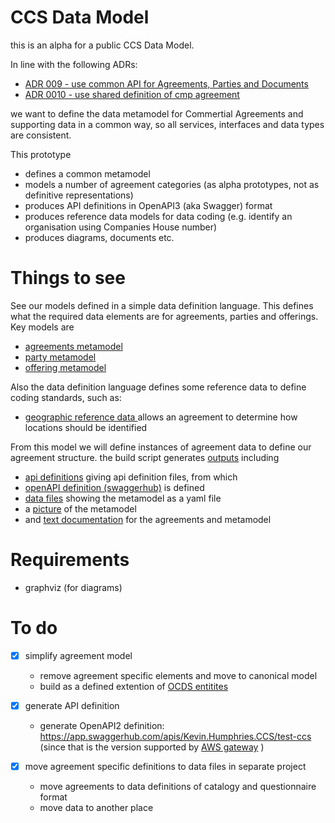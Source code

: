 
# CCS Data Model

this is an alpha for a public CCS Data Model.

In line with the following ADRs:

- [ADR 009 - use common API for Agreements, Parties and Documents](https://github.com/Crown-Commercial-Service/CCS-Architecture-Decision-Records/blob/master/doc/adr/0009-use-common-api-for-agreements-parties-and-documents.md)
- [ADR 0010 - use shared definition of cmp agreement](https://github.com/Crown-Commercial-Service/CCS-Architecture-Decision-Records/blob/master/doc/adr/0010-use-shared-definition-of-cmp-agreement-when-building-all-cmp-services.md) 

we want to define the data metamodel
for Commertial Agreements and supporting data in a common way, so all
services, interfaces and data types are consistent. 

This prototype

- defines a common metamodel 
- models a number of agreement categories (as alpha prototypes, not as definitive representations)
- produces API definitions in OpenAPI3 (aka Swagger) format
- produces reference data models for data coding (e.g. identify an organisation using Companies House number) 
- produces diagrams, documents etc.


# Things to see

See our models  defined in a simple data definition language. This defines
 what the required data elements are for agreements, parties and offerings. Key models are
 
 - [agreements metamodel](model/v_0/agreement.rb)
 - [party metamodel](model/v_0/party.rb)
 - [offering metamodel](model/v_0/offering.rb)
 
Also the data definition language defines some reference data to define coding standards, such as:

  - [geographic reference data ](model/v_0/reference_data/geographic_reference_data.rb) allows an agreement to determine how locations should be identified

 
 From this model we will define instances of agreement data to define our agreement structure.
the build script generates [outputs](gen) including

- [api definitions](gen/openapi3/ccs_api.yaml)  giving api definition files, from which 
- [openAPI definition (swaggerhub)](https://app.swaggerhub.com/apis/Kevin.Humphries.CCS/test-ccs) is defined
- [data files](gen/data/metamodel.yaml) showing the metamodel as a yaml file 
- a [picture](gen/images/metamodel.jpg) of the metamodel
- and [text documentation](gen/doc/metamodel.md) for the agreements and metamodel

# Requirements

- graphviz (for diagrams)

# To do

- [X] simplify agreement model
    - remove agreement specific elements and move to canonical model
    - build as a defined extention of [OCDS entitites](http://standard.open-contracting.org/latest/en/schema/)
    
- [X] generate API definition
    - generate OpenAPI2 definition: https://app.swaggerhub.com/apis/Kevin.Humphries.CCS/test-ccs (since that is the version supported by [AWS gateway](https://aws.amazon.com/api-gateway/) )
    
- [X] move agreement specific definitions to data files in separate project
    - move agreements to data definitions of catalogy and questionnaire format
    - move data to another place


